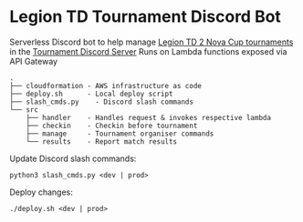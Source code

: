 # Legion TD Tournament Discord Bot

Serverless Discord bot to help manage [Legion TD 2 Nova Cup tournaments](https://beta.legiontd2.com/esports/) in the [Tournament Discord Server](https://discord.gg/GJVRgHrGZV)
Runs on Lambda functions exposed via API Gateway

```
.
├── cloudformation - AWS infrastructure as code
├── deploy.sh      - Local deploy script
├── slash_cmds.py    - Discord slash commands
└── src
    ├── handler    - Handles request & invokes respective lambda
    ├── checkin    - Checkin before tournament
    ├── manage     - Tournament organiser commands
    └── results    - Report match results
```

Update Discord slash commands:

```
python3 slash_cmds.py <dev | prod>
```

Deploy changes:

```
./deploy.sh <dev | prod>
```
